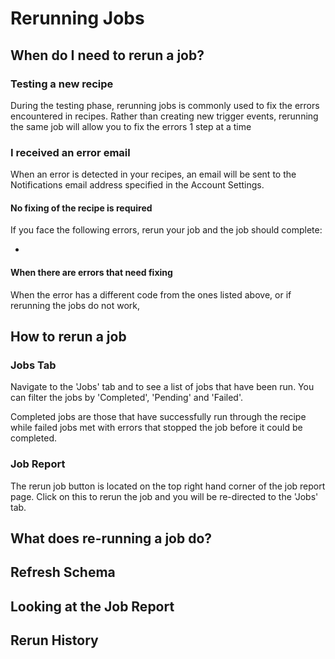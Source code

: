 # Rerunning Jobs

## When do I need to rerun a job? 

### Testing a new recipe

During the testing phase, rerunning jobs is commonly used to fix the errors encountered in recipes. Rather than creating new trigger events, rerunning the same job will allow you to fix the errors 1 step at a time

### I received an error email

When an error is detected in your recipes, an email will be sent to the Notifications email address specified in the Account Settings.

#### No fixing of the recipe is required
 
 If you face the following errors, rerun your job and the job should complete: 

  * 

#### When there are errors that need fixing

When the error has a different code from the ones listed above, or if rerunning the jobs do not work,  



## How to rerun a job

### Jobs Tab
Navigate to the 'Jobs' tab and to see a list of jobs that have been run. You can filter the jobs by 'Completed', 'Pending' and 'Failed'. 

Completed jobs are those that have successfully run through the recipe while failed jobs met with errors that stopped the job before it could be completed. 


### Job Report

The rerun job button is located on the top right hand corner of the job report page. Click on this to rerun the job and you will be re-directed to the 'Jobs' tab.


## What does re-running a job do? 



## Refresh Schema

## Looking at the Job Report
 
## Rerun History


